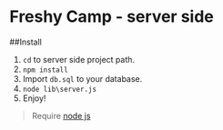 # Freshy Camp - server side

##Install
1. `cd` to server side project path.
2. `npm install`
3. Import `db.sql` to your database. 
3. `node lib\server.js`
4. Enjoy!

> Require [node js](https://nodejs.org/)